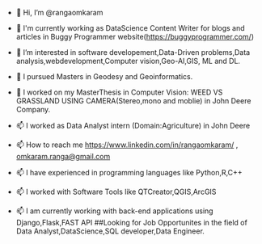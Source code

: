 - 👋 Hi, I’m @rangaomkaram
- 👀 I'm currently working as DataScience Content Writer for blogs and articles in Buggy Programmer website(https://buggyprogrammer.com/)
- 👀 I’m interested in software developement,Data-Driven problems,Data analysis,webdevelopment,Computer vision,Geo-AI,GIS, ML and DL. 
- 🌱 I  pursued Masters in Geodesy and Geoinformatics.
- 💞️ I worked on my  MasterThesis in Computer Vision: WEED VS GRASSLAND USING CAMERA(Stereo,mono and moblie) in John Deere Company.
- 📫 I worked as Data Analyst intern (Domain:Agriculture) in John Deere
- 📫 How to reach me https://www.linkedin.com/in/rangaomkaram/ , omkaram.ranga@gmail.com

- 📫 I have experienced in programming languages like Python,R,C++
- 📫 I worked with Software Tools like QTCreator,QGIS,ArcGIS
- 📫 I am currently working   with  back-end applications using Django,Flask,FAST API 
##Looking for Job Opportunites in the field of Data Analyst,DataScience,SQL developer,Data Engineer.
<!---
rangaomkaram/rangaomkaram is a ✨ special ✨ repository because its `README.md` (this file) appears on your GitHub profile.
You can click the Preview link to take a look at your changes.
--->
